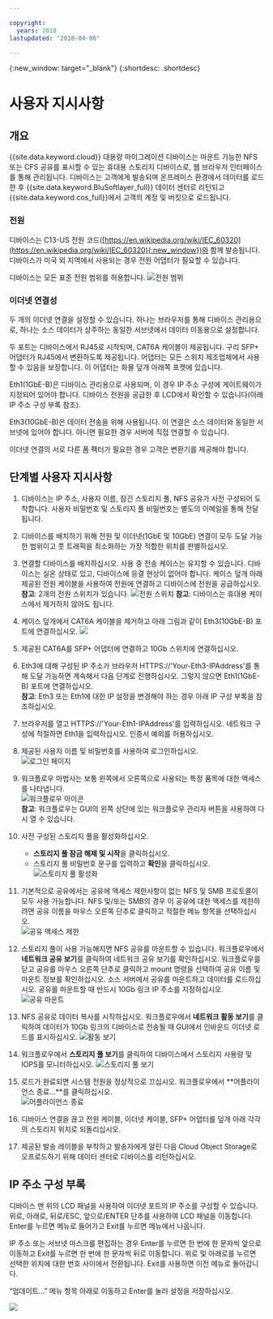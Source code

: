 ```yaml
---

copyright:
  years: 2018
lastupdated: "2018-04-06"

---
```

{:new_window: target="_blank"}
{:shortdesc: .shortdesc}

# 사용자 지시사항

## 개요

{{site.data.keyword.cloud}} 대용량 마이그레이션 디바이스는 마운트 가능한 NFS 또는 CFS 공유를 표시할 수 있는 휴대용 스토리지 디바이스로, 웹 브라우저 인터페이스를 통해 관리됩니다.  디바이스는 고객에게 발송되며 온프레미스 환경에서 데이터를 로드한 후 {{site.data.keyword.BluSoftlayer_full}} 데이터 센터로 리턴되고 {{site.data.keyword.cos_full}}에서 고객의 계정 및 버킷으로 로드됩니다.


### 전원

디바이스는 C13-US 전원 코드([https://en.wikipedia.org/wiki/IEC_60320](https://en.wikipedia.org/wiki/IEC_60320){:new_window})와 함께 발송됩니다. 디바이스가 미국 외 지역에서 사용되는 경우 전원 어댑터가 필요할 수 있습니다.

디바이스는 모든 표준 전원 범위를 허용합니다.
![전원 범위](/images/PowerRating.png)


### 이더넷 연결성

두 개의 이더넷 연결을 설정할 수 있습니다.  하나는 브라우저를 통해 디바이스 관리용으로, 하나는 소스 데이터가 상주하는 동일한 서브넷에서 데이터 이동용으로 설정합니다.

두 포트는 디바이스에서 RJ45로 시작되며, CAT6A 케이블이 제공됩니다.  구리 SFP+ 어댑터가 RJ45에서 변환하도록 제공됩니다.  어댑터는 모든 스위치 제조업체에서 사용할 수 있음을 보장합니다. 이 어댑터는 화물 덮개 아래쪽 포켓에 있습니다.

Eth1(1GbE-B)은 디바이스 관리용으로 사용되며, 이 경우 IP 주소 구성에 게이트웨이가 지정되어 있어야 합니다.  디바이스 전원을 공급한 후 LCD에서 확인할 수 있습니다(아래 IP 주소 구성 부록 참조).

Eth3(10GbE-B)은 데이터 전송을 위해 사용됩니다.  이 연결은 소스 데이터와 동일한 서브넷에 있어야 합니다. 아니면 필요한 경우 서버에 직접 연결할 수 있습니다.

이더넷 연결의 서로 다른 폼 팩터가 필요한 경우 고객은 변환기를 제공해야 합니다.



## 단계별 사용자 지시사항

1.	디바이스는 IP 주소, 사용자 이름, 잠긴 스토리지 풀, NFS 공유가 사전 구성되어 도착합니다.  사용자 비밀번호 및 스토리지 풀 비밀번호는 별도의 이메일을 통해 전달됩니다.

2.	디바이스를 배치하기 위해 전원 및 이더넷(1GbE 및 10GbE) 연결이 모두 도달 가능한 범위이고 풋 트래픽을 최소화하는 가장 적합한 위치를 판별하십시오.

3.	연결할 디바이스를 배치하십시오. 사용 중 전송 케이스는 유지할 수 있습니다. 디바이스는 실온 상태로 있고, 디바이스에 응결 현상이 없어야 합니다. 케이스 덮개 아래 제공된 전원 케이블을 사용하여 전원에 연결하고 디바이스에 전원을 공급하십시오.<br/>
    **참고**: 2개의 전원 스위치가 있습니다.
    ![전원 스위치](/images/MDMSPowerSwitch.png)
    **참고**: 디바이스는 휴대용 케이스에서 제거하지 않아도 됩니다.

4.	케이스 덮개에서 CAT6A 케이블을 제거하고 아래 그림과 같이 Eth3(10GbE-B) 포트에 연결하십시오.
![](/images/MDMSNewEth1and3.png)

5.	제공된 CAT6A를 SFP+ 어댑터에 연결하고 10Gb 스위치에 연결하십시오.

6.	Eth3에 대해 구성된 IP 주소가 브라우저 HTTPS://'Your-Eth3-IPAddress'를 통해 도달 가능하면 계속해서 다음 단계로 진행하십시오. 그렇지 않으면 Eth1(1GbE-B) 포트에 연결하십시오.<br/>
    **참고**: Eth3 또는 Eth1에 대한 IP 설정을 변경해야 하는 경우 아래 IP 구성 부록을 참조하십시오.

7. 브라우저를 열고 HTTPS://'Your-Eth1-IPAddress'를 입력하십시오. 네트워크 구성에 적절하면 Eth1을 입력하십시오. 인증서 예외를 허용하십시오.

8.	제공된 사용자 이름 및 비밀번호를 사용하여 로그인하십시오.<br/>
    ![로그인 페이지](/images/Login.png)

9.  워크플로우 마법사는 보통 왼쪽에서 오른쪽으로 사용되는 특정 품목에 대한 액세스를 나타냅니다.  <br/>
    ![워크플로우 아이콘](/images/workflow.png) <br/>
    **참고**: 워크플로우는 GUI의 왼쪽 상단에 있는 워크플로우 관리자 버튼을 사용하여 다시 열 수 있습니다.

10.	사전 구성된 스토리지 풀을 활성화하십시오.
    - **스토리지 풀 잠금 해제 및 시작**을 클릭하십시오.
    - 스토리지 풀 비밀번호 문구를 입력하고 **확인**을 클릭하십시오.
    ![스토리지 풀 활성화](/images/UnlockPool.png)

11. 기본적으로 공유에서는 공유에 액세스 제한사항이 없는 NFS 및 SMB 프로토콜이 모두 사용 가능합니다. NFS 및/또는 SMB의 경우 이 공유에 대한 액세스를 제한하려면 공유 이름을 마우스 오른쪽 단추로 클릭하고 적절한 메뉴 항목을 선택하십시오.<br/>
    ![공유 액세스 제한](/images/ShareControls.png)

12. 스토리지 풀이 사용 가능해지면 NFS 공유를 마운트할 수 있습니다.  워크플로우에서 **네트워크 공유 보기**를 클릭하여 네트워크 공유 보기를 확인하십시오.  워크플로우를 닫고 공유를 마우스 오른쪽 단추로 클릭하고 mount 명령을 선택하여 공유 이름 및 마운트 정보를 확인하십시오. 소스 서버에서 공유를 마운트하고 데이터를 로드하십시오. 공유를 마운트할 때 반드시 10Gb 링크 IP 주소를 지정하십시오.
    ![공유 마운트](/images/MountCommand.png)

13. NFS 공유로 데이터 복사를 시작하십시오. 워크플로우에서 **네트워크 활동 보기**를 클릭하여 데이터가 10Gb 링크의 디바이스로 전송될 때 GUI에서 인바운드 이더넷 로드를 표시하십시오.
    ![활동 보기](/images/UserGuide13.png)

14. 워크플로우에서 **스토리지 풀 보기**를 클릭하여 디바이스에서 스토리지 사용량 및 IOPS를 모니터하십시오.
    ![스토리지 풀 보기](/images/UserGuide14.png)

15.	로드가 완료되면 시스템 전원을 정상적으로 끄십시오. 워크플로우에서 **어플라이언스 종료...**를 클릭하십시오.  
    ![어플라이언스 종료](/images/Shutdown.png)

16.	디바이스 연결을 끊고 전원 케이블, 이더넷 케이블, SFP+ 어댑터를 덮개 아래 각각의 스토리지 위치로 되돌리십시오.

17.	제공된 발송 레이블을 부착하고 발송자에게 알린 다음 Cloud Object Storage로 오프로드하기 위해 데이터 센터로 디바이스를 리턴하십시오.


## IP 주소 구성 부록
디바이스 맨 위의 LCD 패널을 사용하여 이더넷 포트의 IP 주소를 구성할 수 있습니다.
위로, 아래로, 뒤로/ESC, 앞으로/ENTER 단추를 사용하여 LCD 패널을 이동합니다. Enter를 누르면 메뉴로 들어가고 Exit를 누르면 메뉴에서 나옵니다.

IP 주소 또는 서브넷 마스크를 편집하는 경우 Enter를 누르면 한 번에 한 문자씩 앞으로 이동하고 Exit를 누르면 한 번에 한 문자씩 뒤로 이동합니다. 위로 및 아래로를 누르면 선택한 위치에 대한 번호 사이에서 전환됩니다.
Exit를 사용하면 이전 메뉴로 돌아갑니다.  

“업데이트...” 메뉴 항목 아래로 이동하고 Enter를 눌러 설정을 저장하십시오.

  ![](/images/MDMSLCD.png)

